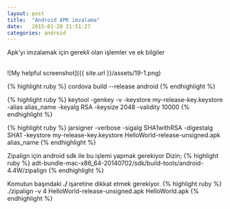 ```yaml
---
layout: post
title:  "Android APK imzalama"
date:   2015-01-20 21:51:27
categories: android
---
```


Apk'yı imzalamak için gerekli olan işlemler ve ek bilgiler

<br>![My helpful screenshot]({{ site.url }}/assets/19-1.png)<br>

{% highlight ruby %}
cordova build --release android
{% endhighlight %}

{% highlight ruby %}
keytool -genkey -v -keystore my-release-key.keystore -alias alias_name -keyalg RSA -keysize 2048 -validity 10000
{% endhighlight %}

{% highlight ruby %}
jarsigner -verbose -sigalg SHA1withRSA -digestalg SHA1 -keystore my-release-key.keystore HelloWorld-release-unsigned.apk alias_name
{% endhighlight %}


Zipalign için android sdk ile bu işlemi yapmak gerekiyor
Dizin;
{% highlight ruby %}
adt-bundle-mac-x86_64-20140702/sdk/build-tools/android-4.4W/zipalign 
{% endhighlight %}

Komutun başındaki<b> ./ </b>işaretine dikkat etmek gerekiyor.
{% highlight ruby %}
./zipalign -v 4 HelloWorld-release-unsigned.apk HelloWorld.apk
{% endhighlight %}






